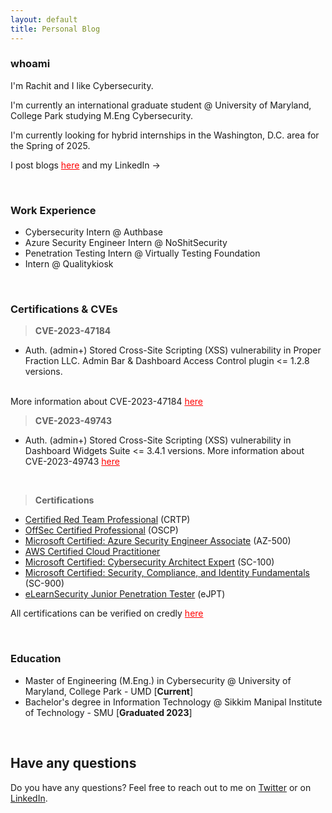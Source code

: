 ```yaml
---
layout: default
title: Personal Blog
---
```


### whoami

I'm Rachit and I like Cybersecurity.

I'm currently an international graduate student @ University of Maryland, College Park studying M.Eng Cybersecurity. 

I'm currently looking for hybrid internships in the Washington, D.C. area for the Spring of 2025.

I post blogs <a href="/blog" style="color:red;" target="_blank" rel="noopener">here</a> and my LinkedIn -> <a href="https://www.linkedin.com/in/rach1tarora/" class="fa fa-linkedin" target="_blank" rel="noopener"></a> &nbsp;

<!-- Add icon library -->
<link rel="stylesheet" href="https://cdnjs.cloudflare.com/ajax/libs/font-awesome/4.7.0/css/font-awesome.min.css">

<br>

### Work Experience

* Cybersecurity Intern @ Authbase
* Azure Security Engineer Intern @ NoShitSecurity
* Penetration Testing Intern @ Virtually Testing Foundation
* Intern @ Qualitykiosk

<br>

### Certifications & CVEs

> **CVE-2023-47184**

* Auth. (admin+) Stored Cross-Site Scripting (XSS) vulnerability in Proper Fraction LLC. Admin Bar & Dashboard Access Control plugin <= 1.2.8 versions.
<br>
More information about CVE-2023-47184 <a href="https://www.cve.org/CVERecord?id=CVE-2023-47184" style="color:red;" target="_blank" rel="noopener">here</a>

> **CVE-2023-49743**

* Auth. (admin+) Stored Cross-Site Scripting (XSS) vulnerability in Dashboard Widgets Suite <= 3.4.1 versions.
More information about CVE-2023-49743 <a href="https://www.cve.org/CVERecord?id=CVE-2023-49743" style="color:red;" target="_blank" rel="noopener">here</a>

<br>

> **Certifications**

- <a href="https://www.credential.net/7a7f48e2-7cd8-4f6e-b7bf-c51ceb73cf9d" target="_blank" rel="noopener">Certified Red Team Professional</a> (CRTP)
- <a href="https://www.credential.net/57148f07-f47e-497e-b34f-bb60c6ee28c3#gs.4w8fyh%5C" target="_blank" rel="noopener">OffSec Certified Professional</a> (OSCP)
- <a href="https://www.credly.com/badges/1c258de3-a8dc-4586-b6a9-ff4d3a53c9b7" target="_blank" rel="noopener">Microsoft Certified: Azure Security Engineer Associate</a> (AZ-500)
- <a href="https://www.credly.com/badges/5d3ea344-ecf2-4e1e-82ed-ab175733dc48" target="_blank" rel="noopener">AWS Certified Cloud Practitioner</a>
- <a href="https://www.credly.com/badges/fcfbfadf-81a1-490a-85c0-73ed7d2cebb5" target="_blank" rel="noopener">Microsoft Certified: Cybersecurity Architect Expert</a> (SC-100)
- <a href="https://www.credly.com/badges/5b111be7-2ec8-441b-b77a-dbc61460dc7c" target="_blank" rel="noopener">Microsoft Certified: Security, Compliance, and Identity Fundamentals</a> (SC-900)
- <a href="https://verified.elearnsecurity.com/certificates/f61e9c01-e250-4faa-99cb-869382a47ccd" target="_blank" rel="noopener">eLearnSecurity Junior Penetration Tester</a> (eJPT)

All certifications can be verified on credly <a href="https://www.credly.com/users/rachit-arora.6027f270" style="color:red;" target="_blank" rel="noopener">here</a>

<br>

### Education

* Master of Engineering (M.Eng.) in Cybersecurity @ University of Maryland, College Park - UMD [**Current**]
* Bachelor's degree in Information Technology @ Sikkim Manipal Institute of Technology - SMU [**Graduated 2023**]

<br>

## Have any questions
Do you have any questions? Feel free to reach out to me on <a href="https://twitter.com/rach1tarora" target="_blank" rel="noopener">Twitter</a> or on <a href="https://www.linkedin.com/in/rach1tarora/" target="_blank" rel="noopener">LinkedIn</a>.

<br>
